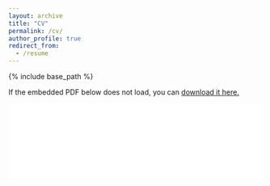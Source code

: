 ```yaml
---
layout: archive
title: "CV"
permalink: /cv/
author_profile: true
redirect_from:
  - /resume
---
```


{% include base_path %}

If the embedded PDF below does not load, you can <u><a href="{{ site.baseurl }}/files/DavidWestergaard_CV.pdf">download it here.</a></u>
<br/>


<embed src="{{ site.baseurl }}/files/DavidWestergaard_CV.pdf" width="100%" type='application/pdf'> 


